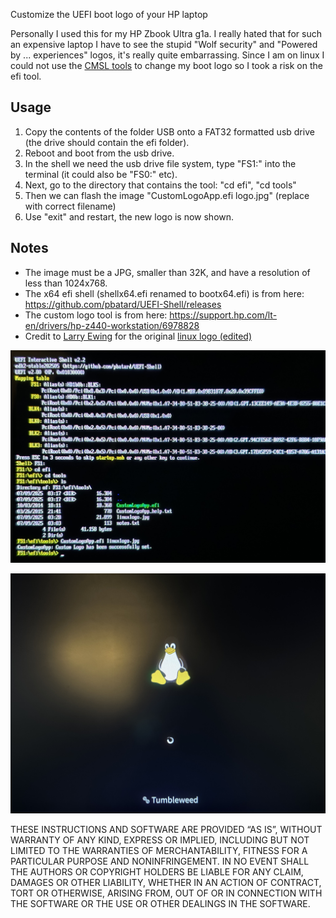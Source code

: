 Customize the UEFI boot logo of your HP laptop

Personally I used this for my HP Zbook Ultra g1a. I really hated that for such an expensive laptop I have to see the stupid "Wolf security" and "Powered by ... experiences" logos, it's really quite embarrassing. Since I am on linux I could not use the [CMSL tools](https://developers.hp.com/hp-client-management/doc/set-hpfirmwarebootlogo) to change my boot logo so I took a risk on the efi tool.

## Usage
1. Copy the contents of the folder USB onto a FAT32 formatted usb drive (the drive should contain the efi folder).
2. Reboot and boot from the usb drive.
3. In the shell we need the usb drive file system, type "FS1:" into the terminal (it could also be "FS0:" etc).
4. Next, go to the directory that contains the tool: "cd efi", "cd tools"
5. Then we can flash the image "CustomLogoApp.efi logo.jpg" (replace with correct filename)
6. Use "exit" and restart, the new logo is now shown.

## Notes
* The image must be a JPG, smaller than 32K, and have a resolution of less than 1024x768.
* The x64 efi shell (shellx64.efi renamed to bootx64.efi) is from here: https://github.com/pbatard/UEFI-Shell/releases
* The custom logo tool is from here: https://support.hp.com/lt-en/drivers/hp-z440-workstation/6978828
* Credit to [Larry Ewing](https://en.wikipedia.org/wiki/Larry_Ewing) for the original [linux logo (edited)](https://brandlogos.net/linux-logo-svg-92851.html)

![image](steps.jpg)

![image](after.jpg)


THESE INSTRUCTIONS AND SOFTWARE ARE PROVIDED “AS IS”, WITHOUT WARRANTY OF ANY KIND, EXPRESS OR IMPLIED, INCLUDING BUT NOT LIMITED TO THE WARRANTIES OF MERCHANTABILITY, FITNESS FOR A PARTICULAR PURPOSE AND NONINFRINGEMENT. IN NO EVENT SHALL THE AUTHORS OR COPYRIGHT HOLDERS BE LIABLE FOR ANY CLAIM, DAMAGES OR OTHER LIABILITY, WHETHER IN AN ACTION OF CONTRACT, TORT OR OTHERWISE, ARISING FROM, OUT OF OR IN CONNECTION WITH THE SOFTWARE OR THE USE OR OTHER DEALINGS IN THE SOFTWARE.
